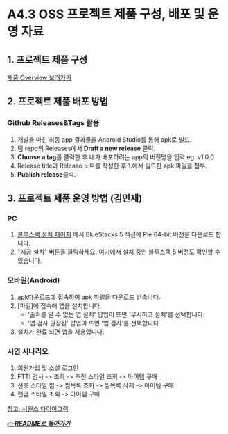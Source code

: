 # A4.3 OSS 프로젝트 제품 구성, 배포 및 운영 자료

## 1. 프로젝트 제품 구성

[제품 Overview 보러가기](4_4_OSSProj_01_버스태워조_Overivew.md)

## 2. 프로젝트 제품 배포 방법

### Github Releases&Tags 활용

1. 개발을 마친 최종 app 결과물을 Android Studio를 통해 apk로 빌드.
2. 팀 repo의 Releases에서 **Draft a new release** 클릭.
3. **Choose a tag**를 클릭한 후 내가 배포하려는 app의 버전명을 입력 eg. v1.0.0
4. Release title과 Release 노트를 작성한 후 1.에서 빌드한 apk 파일을 첨부.
5. **Publish release**클릭.

## 3. 프로젝트 제품 운영 방법 (김민재)

### PC

1. [블루스택 설치 페이지](https://www.bluestacks.com/download.html) 에서 BlueStacks 5 섹션에 Pie 64-bit 버전을 다운로드 합니다.
2. "지금 설치" 버튼을 클릭하세요. 여기에서 설치 중인 블루스택 5 버전도 확인할 수 있습니다.

### 모바일(Android)

1. [apk다운로드](https://github.com/CSID-DGU/2024-1-OSSProj-ComfyRide-01/releases/tag/v1.0.4)에 접속하여 apk 파일을 다운로드 받습니다.
2. [파일]에 접속해 앱을 설치합니다.
   - '출처를 알 수 없는 앱 설치' 팝업이 뜨면 '무시하고 설치'를 선택합니다.
   - '앱 검사 권장됩' 팝업이 뜨면 '앱 검사'를 선택합니다
3. 설치가 완료 되면 앱을 사용합니다.


### 시연 시나리오

1. 회원가입 및 소셜 로그인
2. FTTI 검사 -> 조회 -> 추천 스타일 조회 -> 아이템 구매
3. 선호 스타일 찜 -> 찜목록 조회 -> 찜목록 삭제 -> 아이템 구매
4. 랜덤 스타일 조회 -> 아이템 구매

[참고: 시퀀스 다이어그램](./3_1_OSSProj_01_버스태워조_최종보고서.md#시퀀스-다이어그램)

[👉***README로 돌아가기***](https://github.com/CSID-DGU/2024-1-OSSProj-ComfyRide-01)

